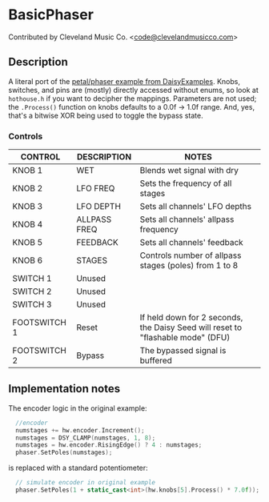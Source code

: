 # BasicPhaser

Contributed by Cleveland Music Co. \<<code@clevelandmusicco.com>\>

## Description

A literal port of the [petal/phaser example from DaisyExamples](https://github.com/electro-smith/DaisyExamples/tree/master/petal/phaser). Knobs, switches, and pins are (mostly) directly accessed without enums, so look at `hothouse.h` if you want to decipher the mappings. Parameters are not used; the `.Process()` function on knobs defaults to a 0.0f -> 1.0f range. And, yes, that's a bitwise XOR being used to toggle the bypass state.

### Controls

| CONTROL | DESCRIPTION | NOTES |
|-|-|-|
| KNOB 1 | WET | Blends wet signal with dry |
| KNOB 2 | LFO FREQ | Sets the frequency of all stages |
| KNOB 3 | LFO DEPTH | Sets all channels' LFO depths |
| KNOB 4 | ALLPASS FREQ | Sets all channels' allpass frequency |
| KNOB 5 | FEEDBACK | Sets all channels' feedback |
| KNOB 6 | STAGES | Controls number of allpass stages (poles) from 1 to 8 |
| SWITCH 1 | Unused |  |
| SWITCH 2 | Unused |  |
| SWITCH 3 | Unused |  |
| FOOTSWITCH 1 | Reset | If held down for 2 seconds, the Daisy Seed will reset to "flashable mode" (DFU) |
| FOOTSWITCH 2 | Bypass | The bypassed signal is buffered |

## Implementation notes

The encoder logic in the original example:

```cpp
  //encoder
  numstages += hw.encoder.Increment();
  numstages = DSY_CLAMP(numstages, 1, 8);
  numstages = hw.encoder.RisingEdge() ? 4 : numstages;
  phaser.SetPoles(numstages);
```

is replaced with a standard potentiometer:

```cpp
  // simulate encoder in original example
  phaser.SetPoles(1 + static_cast<int>(hw.knobs[5].Process() * 7.0f));
```
